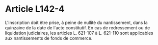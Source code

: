 # Article L142-4

L'inscription doit être prise, à peine de nullité du nantissement, dans la quinzaine de la date de l'acte constitutif.   En cas de redressement ou de liquidation judiciaires, les articles L. 621-107 à L. 621-110 sont applicables aux nantissements de fonds de commerce.